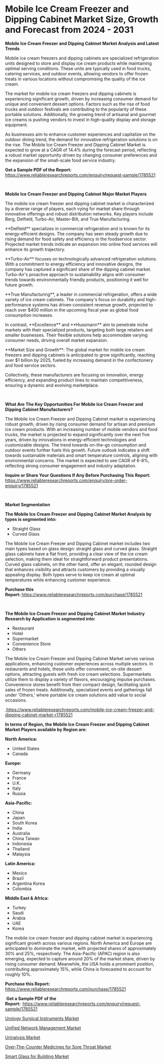 <p><h1>Mobile Ice Cream Freezer and Dipping Cabinet Market Size, Growth and Forecast from 2024 - 2031</h1></p><p><strong>Mobile Ice Cream Freezer and Dipping Cabinet Market Analysis and Latest Trends</strong></p>
<p><p>Mobile ice cream freezers and dipping cabinets are specialized refrigeration units designed to store and display ice cream products while maintaining optimal serving conditions. These units are typically used in food trucks, catering services, and outdoor events, allowing vendors to offer frozen treats in various locations without compromising the quality of the ice cream.</p><p>The market for mobile ice cream freezers and dipping cabinets is experiencing significant growth, driven by increasing consumer demand for unique and convenient dessert options. Factors such as the rise of food trucks and outdoor festivals are contributing to the popularity of these portable solutions. Additionally, the growing trend of artisanal and gourmet ice creams is pushing vendors to invest in high-quality display and storage equipment.</p><p>As businesses aim to enhance customer experiences and capitalize on the outdoor dining trend, the demand for innovative refrigeration solutions is on the rise. The Mobile Ice Cream Freezer and Dipping Cabinet Market is expected to grow at a CAGR of 14.4% during the forecast period, reflecting a robust market opportunity driven by changing consumer preferences and the expansion of the small-scale food service industry.</p></p>
<p><strong>Get a Sample PDF of the Report:&nbsp;</strong> <a href="https://www.reliableresearchreports.com/enquiry/request-sample/1785521?utm_campaign=83&utm_medium=2&utm_source=Github&utm_content=ia&utm_term=18122024&utm_id=mobile-ice-cream-freezer-and-dipping-cabinet">https://www.reliableresearchreports.com/enquiry/request-sample/1785521</a></p>
<p>&nbsp;</p>
<p><strong>Mobile Ice Cream Freezer and Dipping Cabinet Major Market Players</strong></p>
<p><p>The mobile ice cream freezer and dipping cabinet market is characterized by a diverse range of players, each vying for market share through innovative offerings and robust distribution networks. Key players include Berg, Delfield, Turbo-Air, Master-Bilt, and True Manufacturing. </p><p>**Delfield** specializes in commercial refrigeration and is known for its energy-efficient designs. The company has seen steady growth due to rising demand for food safety and efficiency in the foodservice sector. Projected market trends indicate an expansion into online food services will enhance its growth trajectory.</p><p>**Turbo-Air** focuses on technologically advanced refrigeration solutions. With a commitment to energy efficiency and innovative designs, the company has captured a significant share of the dipping cabinet market. Turbo-Air's proactive approach to sustainability aligns with consumer trends towards environmentally friendly products, positioning it well for future growth.</p><p>**True Manufacturing**, a leader in commercial refrigeration, offers a wide variety of ice cream cabinets. The company's focus on durability and high-performance systems has driven consistent revenue growth, projected to reach over $400 million in the upcoming fiscal year as global food consumption increases.</p><p>In contrast, **Excellence** and **Hussmann** aim to penetrate niche markets with their specialized products, targeting both large retailers and smaller businesses. Their flexible solutions help accommodate varying consumer needs, driving overall market expansion.</p><p>**Market Size and Growth**: The global market for mobile ice cream freezers and dipping cabinets is anticipated to grow significantly, reaching over $1 billion by 2025, fueled by increasing demand in the confectionery and food service sectors. </p><p>Collectively, these manufacturers are focusing on innovation, energy efficiency, and expanding product lines to maintain competitiveness, ensuring a dynamic and evolving marketplace.</p></p>
<p>&nbsp;</p>
<p><strong>What Are The Key Opportunities For Mobile Ice Cream Freezer and Dipping Cabinet Manufacturers?</strong></p>
<p><p>The Mobile Ice Cream Freezer and Dipping Cabinet market is experiencing robust growth, driven by rising consumer demand for artisan and premium ice cream products. With an increasing number of mobile vendors and food trucks, the market is projected to expand significantly over the next five years, driven by innovations in energy-efficient technologies and customizable designs. The trend towards on-the-go consumption and outdoor events further fuels this growth. Future outlook indicates a shift towards sustainable materials and smart temperature controls, aligning with environmental concerns. The market is expected to see CAGR of 6-8%, reflecting strong consumer engagement and industry adaptation.</p></p>
<p><strong>Inquire or Share Your Questions If Any Before Purchasing This Report:</strong> <a href="https://www.reliableresearchreports.com/enquiry/pre-order-enquiry/1785521?utm_campaign=83&utm_medium=2&utm_source=Github&utm_content=ia&utm_term=18122024&utm_id=mobile-ice-cream-freezer-and-dipping-cabinet">https://www.reliableresearchreports.com/enquiry/pre-order-enquiry/1785521</a></p>
<p>&nbsp;</p>
<p><strong>Market Segmentation</strong></p>
<p><strong>The Mobile Ice Cream Freezer and Dipping Cabinet Market Analysis by types is segmented into:</strong></p>
<p><ul><li>Straight Glass</li><li>Curved Glass</li></ul></p>
<p><p>The Mobile Ice Cream Freezer and Dipping Cabinet market includes two main types based on glass design: straight glass and curved glass. Straight glass cabinets have a flat front, providing a clear view of the ice cream selection, making them ideal for straightforward product presentations. Curved glass cabinets, on the other hand, offer an elegant, rounded design that enhances visibility and attracts customers by providing a visually appealing display. Both types serve to keep ice cream at optimal temperatures while enhancing customer experience.</p></p>
<p><strong>Purchase this Report:&nbsp;</strong><a href="https://www.reliableresearchreports.com/purchase/1785521?utm_campaign=83&utm_medium=2&utm_source=Github&utm_content=ia&utm_term=18122024&utm_id=mobile-ice-cream-freezer-and-dipping-cabinet">https://www.reliableresearchreports.com/purchase/1785521</a></p>
<p>&nbsp;</p>
<p><strong>The Mobile Ice Cream Freezer and Dipping Cabinet Market Industry Research by Application is segmented into:</strong></p>
<p><ul><li>Restaurant</li><li>Hotel</li><li>Supermarket</li><li>Convenience Store</li><li>Others</li></ul></p>
<p><p>The Mobile Ice Cream Freezer and Dipping Cabinet Market serves various applications, enhancing customer experiences across multiple sectors. In restaurants and hotels, these units offer convenient, on-site dessert options, attracting guests with fresh ice cream selections. Supermarkets utilize them to display a variety of flavors, encouraging impulse purchases. Convenience stores benefit from their compact design, facilitating quick sales of frozen treats. Additionally, specialized events and gatherings fall under 'Others,' where portable ice cream solutions add value to social occasions.</p></p>
<p><a href="https://www.reliableresearchreports.com/mobile-ice-cream-freezer-and-dipping-cabinet-market-r1785521?utm_campaign=83&utm_medium=2&utm_source=Github&utm_content=ia&utm_term=18122024&utm_id=mobile-ice-cream-freezer-and-dipping-cabinet">&nbsp;https://www.reliableresearchreports.com/mobile-ice-cream-freezer-and-dipping-cabinet-market-r1785521</a></p>
<p><strong>In terms of Region, the Mobile Ice Cream Freezer and Dipping Cabinet Market Players available by Region are:</strong></p>
<p>
    <p> <strong> North America: </strong>
        <ul>
            <li>United States</li>
            <li>Canada</li>
        </ul>
        </p> 
    <p> <strong> Europe: </strong>
        <ul>
            <li>Germany</li>
            <li>France</li>
            <li>U.K.</li>
            <li>Italy</li>
            <li>Russia</li>
        </ul>
        </p> 
    <p> <strong> Asia-Pacific: </strong>
        <ul>
            <li>China</li>
            <li>Japan</li>
            <li>South Korea</li>
            <li>India</li>
            <li>Australia</li>
            <li>China Taiwan</li>
            <li>Indonesia</li>
            <li>Thailand</li>
            <li>Malaysia</li>
        </ul>
        </p> 
    <p> <strong> Latin America: </strong>
        <ul>
            <li>Mexico</li>
            <li>Brazil</li>
            <li>Argentina Korea</li>
            <li>Colombia</li>
        </ul>
        </p> 
    <p> <strong> Middle East & Africa: </strong>
        <ul>
            <li>Turkey</li>
            <li>Saudi</li>
            <li>Arabia</li>
            <li>UAE</li>
            <li>Korea</li>
        </ul>
    </p>
    </p>
<p><p>The mobile ice cream freezer and dipping cabinet market is experiencing significant growth across various regions. North America and Europe are anticipated to dominate the market, with projected shares of approximately 30% and 25%, respectively. The Asia-Pacific (APAC) region is also emerging, expected to capture around 20% of the market share, driven by rising consumer demand. Meanwhile, the USA holds a prominent position, contributing approximately 15%, while China is forecasted to account for roughly 10%.</p></p>
<p><strong>Purchase this Report: </strong><a href="https://www.reliableresearchreports.com/purchase/1785521?utm_campaign=83&utm_medium=2&utm_source=Github&utm_content=ia&utm_term=18122024&utm_id=mobile-ice-cream-freezer-and-dipping-cabinet">https://www.reliableresearchreports.com/purchase/1785521</a></p>
<p>&nbsp;<strong>Get a Sample PDF of the Report:&nbsp;&nbsp;</strong><a href="https://www.reliableresearchreports.com/enquiry/request-sample/1785521?utm_campaign=83&utm_medium=2&utm_source=Github&utm_content=ia&utm_term=18122024&utm_id=mobile-ice-cream-freezer-and-dipping-cabinet">https://www.reliableresearchreports.com/enquiry/request-sample/1785521</a></p>
<p><strong></strong></p>
<p><p><a href="https://www.linkedin.com/pulse/projected-64-cagr-urology-surgical-instruments-market-2024-2031-vugaf?utm_campaign=83&utm_medium=2&utm_source=Github&utm_content=ia&utm_term=18122024&utm_id=mobile-ice-cream-freezer-and-dipping-cabinet">Urology Surgical Instruments Market</a></p><p><a href="https://www.linkedin.com/pulse/unified-network-management-market-trends-drivers-whats-propelling-uvroe?utm_campaign=83&utm_medium=2&utm_source=Github&utm_content=ia&utm_term=18122024&utm_id=mobile-ice-cream-freezer-and-dipping-cabinet">Unified Network Management Market</a></p><p><a href="https://www.linkedin.com/pulse/market-dynamics-urinalysis-industry-forecast-trends-opportunities-kl7nf?utm_campaign=83&utm_medium=2&utm_source=Github&utm_content=ia&utm_term=18122024&utm_id=mobile-ice-cream-freezer-and-dipping-cabinet">Urinalysis Market</a></p><p><a href="https://github.com/lashaunm5st/Market-Research-Report-List-1/blob/main/over-the-counter-medicines-for-sore-throat-market.md?utm_campaign=83&utm_medium=2&utm_source=Github&utm_content=ia&utm_term=18122024&utm_id=mobile-ice-cream-freezer-and-dipping-cabinet">Over-The-Counter Medicines for Sore Throat Market</a></p><p><a href="https://github.com/kimberjam0i/Market-Research-Report-List-1/blob/main/smart-glass-for-building-market.md?utm_campaign=83&utm_medium=2&utm_source=Github&utm_content=ia&utm_term=18122024&utm_id=mobile-ice-cream-freezer-and-dipping-cabinet">Smart Glass for Building Market</a></p></p>